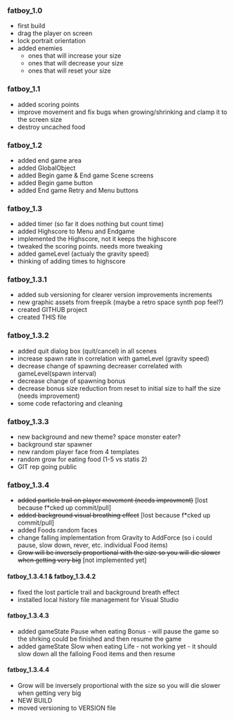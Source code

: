 
### fatboy_1.0
- first build
- drag the player on screen
- lock portrait orientation
- added enemies 
	- ones that will increase your size
	- ones that will decrease your size
	- ones that will reset your size
	
### fatboy_1.1
- added scoring points
- improve movement and fix bugs when growing/shrinking and clamp it to the screen size
- destroy uncached food

### fatboy_1.2
- added end game area
- added GlobalObject
- added Begin game  & End game Scene screens
- added Begin game button
- added End game Retry and Menu buttons

### fatboy_1.3
- added timer (so far it does nothing but count time)
- added Highscore to Menu and Endgame
- implemented the Highscore, not it keeps the highscore
- tweaked the scoring points. needs more tweaking
- added gameLevel (actualy the gravity speed)
- thinking of adding times to highscore

### fatboy_1.3.1
- added sub versioning for clearer version improvements increments
- new graphic assets from freepik (maybe a retro space synth pop feel?)
- created GITHUB project
- created THIS file

### fatboy_1.3.2
- added quit dialog box (quit/cancel) in all scenes
- increase spawn rate in correlation with gameLevel (gravity speed)
- decrease change of spawning decreaser correlated with gameLevel(spawn interval)
- decrease change of spawning bonus 
- decrease bonus size reduction from reset to initial size to half the size (needs improvement)
- some code refactoring and cleaning

### fatboy_1.3.3
- new background and new theme? space monster eater?
- background star spawner
- new random player face from 4 templates
- random grow for eating food (1-5 vs statis 2)
- GIT rep going public

### fatboy_1.3.4
- ~~added particle trail on player movement (needs improvment)~~ [lost because f*cked up commit/pull]
- ~~added background visual breathing effect~~ [lost because f*cked up commit/pull]
- added Foods random faces
- change falling implementation from Gravity to AddForce (so i could pause, slow down, rever, etc. individual Food items)
- ~~Grow will be inversely proportional with the size so you will die slower when getting very big~~ [not implemented yet]


#### fatboy_1.3.4.1 & fatboy_1.3.4.2
- fixed the lost particle trail and background breath effect
- installed local history file management for Visual Studio

#### fatboy_1.3.4.3
- added gameState Pause when eating Bonus - will pause the game so the shrking could be finished and then resume the game
- added gameState Slow when eating Life - not working yet - it should slow down all the falloing Food items and then resume

#### fatboy_1.3.4.4
- Grow will be inversely proportional with the size so you will die slower when getting very big
- NEW BUILD
- moved versioning to VERSION file
